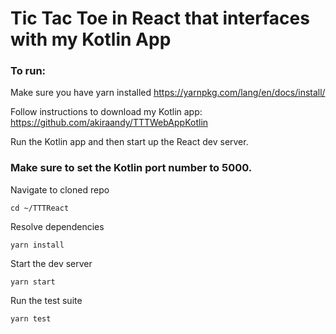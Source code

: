 # Tic Tac Toe in React that interfaces with my Kotlin App

### To run:

Make sure you have yarn installed
https://yarnpkg.com/lang/en/docs/install/

Follow instructions to download my Kotlin app:
https://github.com/akiraandy/TTTWebAppKotlin

Run the Kotlin app and then start up the React dev server.

### Make sure to set the Kotlin port number to 5000.

Navigate to cloned repo
```
cd ~/TTTReact
```

Resolve dependencies

 ```
 yarn install
 ```

Start the dev server
```
yarn start
```

Run the test suite
```
yarn test
```
